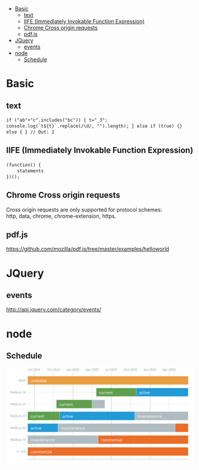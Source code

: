 <!-- TOC -->

- [Basic](#basic)
  - [text](#text)
  - [IIFE (Immediately Invokable Function Expression)](#iife-immediately-invokable-function-expression)
  - [Chrome Cross origin requests](#chrome-cross-origin-requests)
  - [pdf.js](#pdfjs)
- [JQuery](#jquery)
  - [events](#events)
- [node](#node)
  - [Schedule](#schedule)

<!-- /TOC -->

# Basic

## text

    if ("ab"+"c".includes("bc")) { t="_3"; console.log(`t${t}`.replace(/\d/, "").length); } else if (true) {} else { } // Out: 2

## IIFE (Immediately Invokable Function Expression)
    (function() {
        statements
    })();

## Chrome Cross origin requests
Cross origin requests are only supported for protocol schemes:  
http, data, chrome, chrome-extension, https.

## pdf.js
https://github.com/mozilla/pdf.js/tree/master/examples/helloworld

# JQuery
## events
http://api.jquery.com/category/events/

# node
## Schedule
![](https://raw.githubusercontent.com/nodejs/Release/master/schedule.svg)